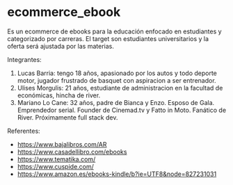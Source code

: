 # ecommerce_ebook
Es un ecommerce de ebooks para la educación enfocado en estudiantes y categorizado por carreras. El target son estudiantes universitarios y la oferta será ajustada por las materias.

Integrantes:
1. Lucas Barria: tengo 18 años, apasionado por los autos y todo deporte motor, jugador frustrado de basquet con aspiracion a ser entrenador. 
2. Ulises Morgulis: 21 años, estudiante de administracion en la facultad de económicas, hincha de river. 
3. Mariano Lo Cane: 32 años, padre de Bianca y Enzo. Esposo de Gala. Emprendedor serial. Founder de Cinemad.tv y Fatto in Moto. Fanático de River. Próximamente full stack dev.

Referentes:
* https://www.bajalibros.com/AR
* https://www.casadellibro.com/ebooks
* https://www.tematika.com/
* https://www.cuspide.com/
* https://www.amazon.es/ebooks-kindle/b?ie=UTF8&node=827231031



